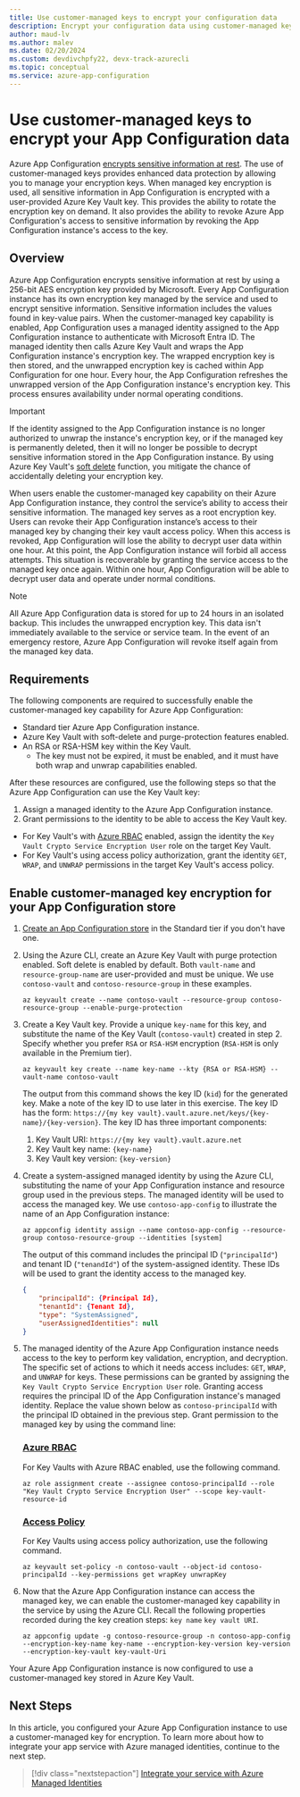 ```yaml
---
title: Use customer-managed keys to encrypt your configuration data 
description: Encrypt your configuration data using customer-managed keys
author: maud-lv
ms.author: malev
ms.date: 02/20/2024
ms.custom: devdivchpfy22, devx-track-azurecli
ms.topic: conceptual
ms.service: azure-app-configuration
---
```

# Use customer-managed keys to encrypt your App Configuration data

Azure App Configuration [encrypts sensitive information at rest](../security/fundamentals/encryption-atrest.md). The use of customer-managed keys provides enhanced data protection by allowing you to manage your encryption keys. When managed key encryption is used, all sensitive information in App Configuration is encrypted with a user-provided Azure Key Vault key. This provides the ability to rotate the encryption key on demand. It also provides the ability to revoke Azure App Configuration's access to sensitive information by revoking the App Configuration instance's access to the key.

## Overview

Azure App Configuration encrypts sensitive information at rest by using a 256-bit AES encryption key provided by Microsoft. Every App Configuration instance has its own encryption key managed by the service and used to encrypt sensitive information. Sensitive information includes the values found in key-value pairs. When the customer-managed key capability is enabled, App Configuration uses a managed identity assigned to the App Configuration instance to authenticate with Microsoft Entra ID. The managed identity then calls Azure Key Vault and wraps the App Configuration instance's encryption key. The wrapped encryption key is then stored, and the unwrapped encryption key is cached within App Configuration for one hour. Every hour, the App Configuration refreshes the unwrapped version of the App Configuration instance's encryption key. This process ensures availability under normal operating conditions.

> [!IMPORTANT]
> If the identity assigned to the App Configuration instance is no longer authorized to unwrap the instance's encryption key, or if the managed key is permanently deleted, then it will no longer be possible to decrypt sensitive information stored in the App Configuration instance. By using Azure Key Vault's [soft delete](../key-vault/general/soft-delete-overview.md) function, you mitigate the chance of accidentally deleting your encryption key.

When users enable the customer-managed key capability on their Azure App Configuration instance, they control the service’s ability to access their sensitive information. The managed key serves as a root encryption key. Users can revoke their App Configuration instance’s access to their managed key by changing their key vault access policy. When this access is revoked, App Configuration will lose the ability to decrypt user data within one hour. At this point, the App Configuration instance will forbid all access attempts. This situation is recoverable by granting the service access to the managed key once again. Within one hour, App Configuration will be able to decrypt user data and operate under normal conditions.

> [!NOTE]
> All Azure App Configuration data is stored for up to 24 hours in an isolated backup. This includes the unwrapped encryption key. This data isn't immediately available to the service or service team. In the event of an emergency restore, Azure App Configuration will revoke itself again from the managed key data.

## Requirements

The following components are required to successfully enable the customer-managed key capability for Azure App Configuration:

- Standard tier Azure App Configuration instance.
- Azure Key Vault with soft-delete and purge-protection features enabled.
- An RSA or RSA-HSM key within the Key Vault.
  - The key must not be expired, it must be enabled, and it must have both wrap and unwrap capabilities enabled.

After these resources are configured, use the following steps so that the Azure App Configuration can use the Key Vault key:

1. Assign a managed identity to the Azure App Configuration instance.
1. Grant permissions to the identity to be able to access the Key Vault key.
  * For Key Vault's with [Azure RBAC](../key-vault/general/rbac-guide.md) enabled, assign the identity the `Key Vault Crypto Service Encryption User` role on the target Key Vault.
  * For Key Vault's using access policy authorization, grant the identity `GET`, `WRAP`, and `UNWRAP` permissions in the target Key Vault's access policy.

## Enable customer-managed key encryption for your App Configuration store

1. [Create an App Configuration store](./quickstart-azure-app-configuration-create.md) in the Standard tier if you don't have one.

1. Using the Azure CLI, create an Azure Key Vault with purge protection enabled. Soft delete is enabled by default. Both `vault-name` and `resource-group-name` are user-provided and must be unique. We use `contoso-vault` and `contoso-resource-group` in these examples. 

    ```azurecli
    az keyvault create --name contoso-vault --resource-group contoso-resource-group --enable-purge-protection
    ```

1. Create a Key Vault key. Provide a unique `key-name` for this key, and substitute the name of the Key Vault (`contoso-vault`) created in step 2. Specify whether you prefer `RSA` or `RSA-HSM` encryption (`RSA-HSM` is only available in the Premium tier).

    ```azurecli
    az keyvault key create --name key-name --kty {RSA or RSA-HSM} --vault-name contoso-vault
    ```

    The output from this command shows the key ID (`kid`) for the generated key. Make a note of the key ID to use later in this exercise. The key ID has the form: `https://{my key vault}.vault.azure.net/keys/{key-name}/{key-version}`. The key ID has three important components:
    1. Key Vault URI: `https://{my key vault}.vault.azure.net`
    1. Key Vault key name: `{key-name}`
    1. Key Vault key version: `{key-version}`

1. Create a system-assigned managed identity by using the Azure CLI, substituting the name of your App Configuration instance and resource group used in the previous steps. The managed identity will be used to access the managed key. We use `contoso-app-config` to illustrate the name of an App Configuration instance:

    ```azurecli
    az appconfig identity assign --name contoso-app-config --resource-group contoso-resource-group --identities [system]
    ```

    The output of this command includes the principal ID (`"principalId"`) and tenant ID (`"tenandId"`) of the system-assigned identity.  These IDs will be used to grant the identity access to the managed key.

    ```json
    {
        "principalId": {Principal Id},
        "tenantId": {Tenant Id},
        "type": "SystemAssigned",
        "userAssignedIdentities": null
    }
    ```

1. The managed identity of the Azure App Configuration instance needs access to the key to perform key validation, encryption, and decryption. The specific set of actions to which it needs access includes: `GET`, `WRAP`, and `UNWRAP` for keys. These permissions can be granted by assigning the `Key Vault Crypto Service Encryption User` role. Granting access requires the principal ID of the App Configuration instance's managed identity. Replace the value shown below as `contoso-principalId` with the principal ID obtained in the previous step. Grant permission to the managed key by using the command line:

    ### [Azure RBAC](#tab/azurerbac)

    For Key Vaults with Azure RBAC enabled, use the following command.

    ```azurecli
    az role assignment create --assignee contoso-principalId --role "Key Vault Crypto Service Encryption User" --scope key-vault-resource-id
    ```

    ### [Access Policy](#tab/accesspolicy)
    
    For Key Vaults using access policy authorization, use the following command.

    ```azurecli
    az keyvault set-policy -n contoso-vault --object-id contoso-principalId --key-permissions get wrapKey unwrapKey
    ```

1. Now that the Azure App Configuration instance can access the managed key, we can enable the customer-managed key capability in the service by using the Azure CLI. Recall the following properties recorded during the key creation steps: `key name` `key vault URI`.

    ```azurecli
    az appconfig update -g contoso-resource-group -n contoso-app-config --encryption-key-name key-name --encryption-key-version key-version --encryption-key-vault key-vault-Uri
    ```

Your Azure App Configuration instance is now configured to use a customer-managed key stored in Azure Key Vault.

## Next Steps

In this article, you configured your Azure App Configuration instance to use a customer-managed key for encryption. To learn more about how to integrate your app service with Azure managed identities, continue to the next step.

> [!div class="nextstepaction"]
> [Integrate your service with Azure Managed Identities](./howto-integrate-azure-managed-service-identity.md)

